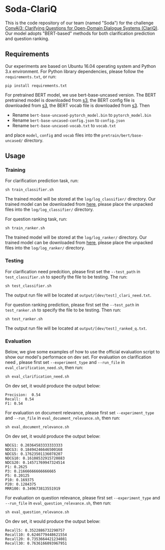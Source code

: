 # Soda-ClariQ

This is the code repository of our team (named "Soda") for the challenge [ConvAI3: Clarifying Questions for Open-Domain Dialogue Systems (ClariQ)](http://convai.io/). Our model adopts "BERT-based" methods for both clarification prediction and question ranking.

## Requirements
Our experiments are based on Ubuntu 16.04 operating system and Python 3.x environment.
For Python library dependencies, please follow the ```requirements.txt```, or run:
```
pip install requirements.txt
```

For pretrained BERT model, we use bert-base-uncased version. The BERT pretrained model is downloaded from [s3](https://s3.amazonaws.com/models.huggingface.co/bert/bert-base-uncased-pytorch_model.bin), the BERT config file is downloaded from [s3](https://s3.amazonaws.com/models.huggingface.co/bert/bert-base-uncased-config.json), the BERT vocab file is downloaded from [s3](https://s3.amazonaws.com/models.huggingface.co/bert/bert-base-uncased-vocab.txt). Then
- Rename ```bert-base-uncased-pytorch_model.bin``` to ```pytorch_model.bin```
- Rename ```bert-base-uncased-config.json``` to ```config.json```
- Rename ```bert-base-uncased-vocab.txt``` to ```vocab.txt```

and place ```model```, ```config``` and ```vocab``` files into the ```pretrain/bert/base-uncased/``` directory.

## Usage
### Training
For clarification prediction task, run:
```
sh train_classifier.sh
```
The trained model will be stored at the ```log/log_classifier/``` directory. Our trained model can be downloaded from [here](https://drive.google.com/file/d/1xETZwsOv8saR16btWJlBupNShIC4K9rC/view?usp=sharing), please place the unpacked files into the ```log/log_classifier/``` directory.

For question ranking task, run:
```
sh train_ranker.sh
```
The trained model will be stored at the ```log/log_ranker/``` directory. Our trained model can be downloaded from [here](https://drive.google.com/file/d/1oOUxenTDBSYBfzGeAHN0HA7SveqFDzUv/view?usp=sharing), please place the unpacked files into the ```log/log_ranker/``` directory.

### Testing
For clarification need predcition, please first set the ```--test_path``` in ```test_classifier.sh``` to specify the file to be testing. The run:
```
sh test_classifier.sh
```
The output run file will be located at ```output/[dev/test]_clari_need.txt```.

For question ranking prediction, please first set the ```--test_path``` in ```test_ranker.sh``` to specify the file to be testing. Then run:
```
sh test_ranker.sh
```
The output run file will be located at ```output/[dev/test]_ranked_q.txt```.

### Evaluation
Below, we give some examples of how to use the official evaluation script to show our model's performace on dev set. 
For evaluation on clarification need , please first set ```--experiment_type``` and ```--run_file``` in ```eval_clarification_need.sh```, then run:
```
sh eval_clarification_need.sh
```
On dev set, it would produce the output below:
```
Precision:  0.54
Recall:  0.54
F1: 0.54
```

For evaluation on document relevance, please first set ```--experiment_type``` and ```--run_file``` in ```eval_document_relevance.sh```, then run:
```
sh eval_document_relevance.sh
```
On dev set, it would produce the output below:
```
NDCG1: 0.20364583333333333
NDCG3: 0.18494246646500168
NDCG5: 0.17623501136078207
NDCG10: 0.16108532915720883
NDCG20: 0.14571769947324514
P1: 0.2625
P3: 0.21666666666666665
P5: 0.20125
P10: 0.169375
P20: 0.1284375
MRR100: 0.349673813551919
```

For evaluation on question relevance, please first set ```--experiment_type``` and ```--run_file``` in ```eval_question_relevance.sh```, then run:
```
sh eval_question_relevance.sh
```
On dev set, it would produce the output below:
```
Recall5: 0.3522886732290757
Recall10: 0.6246779448621554
Recall20: 0.7353664421234081
Recall30: 0.7636166093967951
```